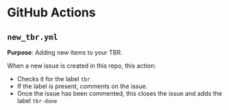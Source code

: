# GitHub Actions 

## `new_tbr.yml`

**Purpose**: Adding new items to your TBR. 

When a new issue is created in this repo, this action: 

- Checks it for the label `tbr`
- If the label is present, comments on the issue. 
- Once the issue has been commented, this closes the issue and adds the label `tbr-done`

